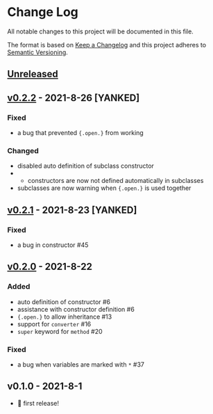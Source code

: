 # Change Log
All notable changes to this project will be documented in this file.

The format is based on [Keep a Changelog](http://keepachangelog.com/)
and this project adheres to [Semantic Versioning](http://semver.org/).

## [Unreleased]

## [v0.2.2] - 2021-8-26 [YANKED]
### Fixed
- a bug that prevented `{.open.}` from working

### Changed
- disabled auto definition of subclass constructor
- - constructors are now not defined automatically in subclasses
- subclasses are now warning when `{.open.}` is used together

## [v0.2.1] - 2021-8-23 [YANKED]
### Fixed
- a bug in constructor #45

## [v0.2.0] - 2021-8-22
### Added
- auto definition of constructor #6
- assistance with constructor definition #6
- `{.open.}` to allow inheritance #13
- support for `converter` #16
- `super` keyword for `method` #20

### Fixed
- a bug when variables are marked with `*` #37
## v0.1.0 - 2021-8-1
- 🎉 first release!

[Unreleased]: https://github.com/Glasses-Neo/OOlib/compare/b2478d904a1644509f0f86b921e6f0f8caf747cf...HEAD
[v0.2.2]: https://github.com/Glasses-Neo/OOlib/compare/b33007b4598a58e587eb71d9e991e1af56affa24...b2478d904a1644509f0f86b921e6f0f8caf747cf
[v0.2.1]: https://github.com/Glasses-Neo/OOlib/compare/743a473841f7efdb41652678fe8a224cdbb7b5b4...b33007b4598a58e587eb71d9e991e1af56affa24
[v0.2.0]: https://github.com/Glasses-Neo/OOlib/compare/5a1a0d2aadcbd30d723951d1b8418a653c86bf65...743a473841f7efdb41652678fe8a224cdbb7b5b4
